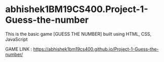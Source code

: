 # abhishek1BM19CS400.Project-1-Guess-the-number
This is the basic game [GUESS THE NUMBER] built using HTML, CSS, JavaScript

GAME LINK : https://abhishek1bm19cs400.github.io/Project-1-Guess-the-number/

